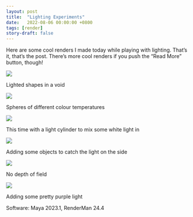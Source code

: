 ```yaml
---
layout: post
title:  "Lighting Experiments"
date:   2022-08-06 00:00:00 +0800
tags: [render]
story-draft: false
---
```


Here are some cool renders I made today while playing with lighting. That’s it, that’s the post. There’s more cool renders if you push the “Read More” button, though!

![](https://cdn.anneimation.com/art/learning/06-08-2022/UNTITLED__perspShape_beauty.0001.png)

Lighted shapes in a void

![](https://cdn.anneimation.com/art/learning/06-08-2022/UNTITLED__perspShape_beauty.0002.png)

Spheres of different colour temperatures

![](https://cdn.anneimation.com/art/learning/06-08-2022/UNTITLED__perspShape_beauty.0003.png)

This time with a light cylinder to mix some white light in

![](https://cdn.anneimation.com/art/learning/06-08-2022/UNTITLED__perspShape_beauty.0004.png)

Adding some objects to catch the light on the side

![](https://cdn.anneimation.com/art/learning/06-08-2022/UNTITLED__perspShape_beauty.0005.png)

No depth of field

![](https://cdn.anneimation.com/art/learning/06-08-2022/UNTITLED__perspShape_beauty.0006.png)

Adding some pretty purple light

Software: Maya 2023.1, RenderMan 24.4